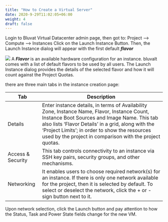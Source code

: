 ```yaml
---
title: "How to Create a Virtual Server"
date: 2020-9-29T11:02:05+06:00
weight: 4
draft: false
---
```

Login to Bluvat Virtual Datacenter admin page, then got to:
Project --> Compute --> Instances
Click on the Launch Instance Button. Then, the Launch Instance dialog will appear with the first default ***flavor***

![](http://95.177.209.65/uploads/create-an-instance.png)
A ***Flavor*** is an available hardware configuration for an instance. bluvalt comes with a list of default flavors to be used by all users. The Launch Instance dialog provides the details of the selected flavor and how it will count against the Project Quotas.

there are three main tabs in the instance creation page:

| Tab | Description |
| -------- | -------- |
| Details  | Enter instance details, in terms of Availability Zone, Instance Name, Flavor, Instance Count, Instance Boot Sources and Image Name. This tab also lists ‘Flavor Details’ in a grid, along with the ‘Project Limits’; in order to show the resources used by the project in comparison with the project quotas.   |
| Access & Security | This tab controls connectivity to an instance via SSH key pairs, security groups, and other mechanisms.|
| Networking | It enables users to choose required network(s) for an instance. If there is only one network available for the project, then it is selected by default. To select or deselect the network, click the + or - sign button next to it. 
Upon network selection, click the Launch button and pay attention to how the Status, Task and Power State fields change for the new VM.

